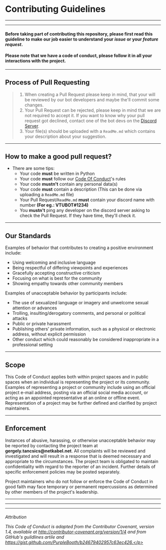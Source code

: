 # Contributing Guidelines
---
---

#### Before taking part of contributing this repository, please first read this **guideline** to make our job easier to understand your ***issue*** or your ***feature request***.

#### Please note that we have a code of conduct, please follow it in all your interactions with the project.

---

## Process of Pull Requesting

> 1. When creating a Pull Request please keep in mind, that your will be reviewed by our bot developers and maybe the'll commit some changes.
> 2. Your Pull Request can be rejected, please keep in mind that we are not required to accept it. If you want to know why your pull request got declined, contact one of the bot devs on the [Discord Server](https://discord.gg/KfAPWmZ).
> 3. Your file(s) should be uploaded with a `ReadMe.md` which contains your description about your suggestion.

---

## How to make a good pull request?

* There are some tips:
    * Your code **must** be written in Python
    * Your code **must** follow our [Code Of Conduct](https://github.com/TancsicsGergely/VTU-Discord-Bot/blob/master/CODE_OF_CONDUCT.md)'s rules
    * Your code **mustn't** contain any personal data(s)
    * Your code **must** contain a description (This can be done via uploading a `ReadMe.md` file)
    * Your Pull Request/`ReadMe.md` **must** contain your discord name with number **(For eg.: VTUBOT#1234)**
    * You **mustn't** ping any developer on the discord server asking to check the Pull Request. If they have time, they'll check it.

---

## Our Standards
<p>Examples of behavior that contributes to creating a positive environment include:</p>

* Using welcoming and inclusive language
* Being respectful of differing viewpoints and experiences
* Gracefully accepting constructive criticism
* Focusing on what is best for the community
* Showing empathy towards other community members

<p>Examples of unacceptable behavior by participants include:</p>

* The use of sexualized language or imagery and unwelcome sexual attention or advances
* Trolling, insulting/derogatory comments, and personal or political attacks
* Public or private harassment
* Publishing others' private information, such as a physical or electronic address, without explicit permission
* Other conduct which could reasonably be considered inappropriate in a professional setting

---

## Scope

<p>This Code of Conduct applies both within project spaces and in public spaces when an individual is representing the project or its community. Examples of representing a project or community include using an official project e-mail address, posting via an official social media account, or acting as an appointed representative at an online or offline event. Representation of a project may be further defined and clarified by project maintainers.</p>

---

## Enforcement

<p>Instances of abusive, harassing, or otherwise unacceptable behavior may be reported by contacting the project team at <strong>gergely.tancsics@netkabel.net</strong>. All complaints will be reviewed and investigated and will result in a response that is deemed necessary and appropriate to the circumstances. The project team is obligated to maintain confidentiality with regard to the reporter of an incident. Further details of specific enforcement policies may be posted separately.

Project maintainers who do not follow or enforce the Code of Conduct in good faith may face temporary or permanent repercussions as determined by other members of the project's leadership.</p>

---
---
---

###### Attribution <p>This Code of Conduct is adapted from the Contributor Covenant, version 1.4, available at http://contributor-covenant.org/version/1/4 and from GitHub's guildlines artile and https://gist.github.com/PurpleBooth/b24679402957c63ec426.</p>
